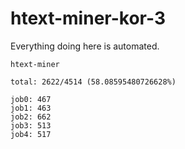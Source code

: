 # htext-miner-kor-3

Everything doing here is automated.

```
htext-miner

total: 2622/4514 (58.08595480726628%)

job0: 467
job1: 463
job2: 662
job3: 513
job4: 517
```